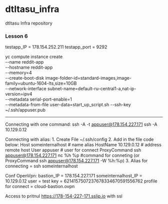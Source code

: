 # dtltasu_infra
dtltasu Infra repository




### Lesson 6 ###
testapp_IP = 178.154.252.211
testapp_port = 9292

yc compute instance create \
  --name reddit-app \
  --hostname reddit-app \
  --memory=4 \
  --create-boot-disk image-folder-id=standard-images,image-family=ubuntu-1604-lts,size=10GB \
  --network-interface subnet-name=default-ru-central1-a,nat-ip-version=ipv4 \
  --metadata serial-port-enable=1 \
  --metadata-from-file user-data=start_up_script.sh
  --ssh-key ~/.ssh/appuser.pub


____________________________________________________________





Connecting with one command: ssh -A -t appuser@178.154.227.171 ssh -A 10.129.0.12

Connecting with alias:
      1. Create File ~/.ssh/config
      2. Add in the file code below:
           Host someinternalhost                                  # name alias
               HostName 10.129.0.12                               # address remote host
               User appuser                                       # user for connect
               ProxyCommand ssh appuser@178.154.227.171 nc %h %p  #command for conneting  (or  ProxyCommand ssh appuser@178.154.227.171 -W %h:%p)
       3. Alias for connecting = ssh someinternalhost

Conf OpenVpn:
     bastion_IP = 178.154.227.171
     someinternalhost_IP = 10.129.0.12
     user = test
     key = 6214157507237678334670591556762
     profile for connect = cloud-bastion.ovpn


Access to pritnul https://178-154-227-171.sslip.io with ssl
